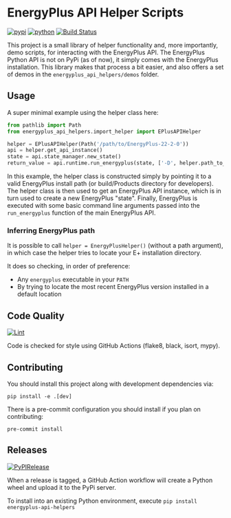 # EnergyPlus API Helper Scripts

[![pypi](https://img.shields.io/pypi/v/energyplus-api-helpers.svg)](https://pypi.org/project/energyplus-api-helpers/)
[![python](https://img.shields.io/pypi/pyversions/energyplus-api-helpers.svg)](https://pypi.org/project/energyplus-api-helpers/)
[![Build Status](https://github.com/Myoldmopar/EnergyPlusAPIHelper/actions/workflows/test.yml/badge.svg)](https://github.com/Myoldmopar/EnergyPlusAPIHelper/actions/workflows/test.yml)

This project is a small library of helper functionality and, more importantly, demo scripts, for interacting with the EnergyPlus API.
The EnergyPlus Python API is not on PyPi (as of now), it simply comes with the EnergyPlus installation.
This library makes that process a bit easier, and also offers a set of demos in the `energyplus_api_helpers/demos` folder.

## Usage

A super minimal example using the helper class here:

```python
from pathlib import Path
from energyplus_api_helpers.import_helper import EPlusAPIHelper

helper = EPlusAPIHelper(Path('/path/to/EnergyPlus-22-2-0'))
api = helper.get_api_instance()
state = api.state_manager.new_state()
return_value = api.runtime.run_energyplus(state, ['-D', helper.path_to_test_file('5ZoneAirCooled.idf')])
```

In this example, the helper class is constructed simply by pointing it to a valid EnergyPlus install path (or build/Products directory for developers).
The helper class is then used to get an EnergyPlus API instance, which is in turn used to create a new EnergyPlus "state".
Finally, EnergyPlus is executed with some basic command line arguments passed into the `run_energyplus` function of the main EnergyPlus API.

### Inferring EnergyPlus path

It is possible to call `helper = EnergyPlusHelper()` (without a path argument), in which case the helper tries to locate your E+ installation directory.

It does so checking, in order of preference:

* Any `energyplus` executable in your `PATH`
* By trying to locate the most recent EnergyPlus version installed in a default location

## Code Quality

[![Lint](https://github.com/Myoldmopar/EnergyPlusAPIHelper/actions/workflows/lint.yml/badge.svg)](https://github.com/Myoldmopar/EnergyPlusAPIHelper/actions/workflows/lint.yml)

Code is checked for style using GitHub Actions (flake8, black, isort, mypy).

## Contributing

You should install this project along with development dependencies via:

```
pip install -e .[dev]
```

There is a pre-commit configuration you should install if you plan on contributing:

```
pre-commit install
```


## Releases

[![PyPIRelease](https://github.com/Myoldmopar/EnergyPlusAPIHelper/actions/workflows/release.yml/badge.svg)](https://github.com/Myoldmopar/EnergyPlusAPIDemos/actions/workflows/release.yml)

When a release is tagged, a GitHub Action workflow will create a Python wheel and upload it to the PyPi server.

To install into an existing Python environment, execute `pip install energyplus-api-helpers`
